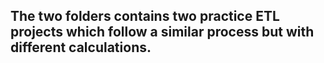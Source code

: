 ## The two folders contains two practice ETL projects which follow a similar process but with different calculations.

